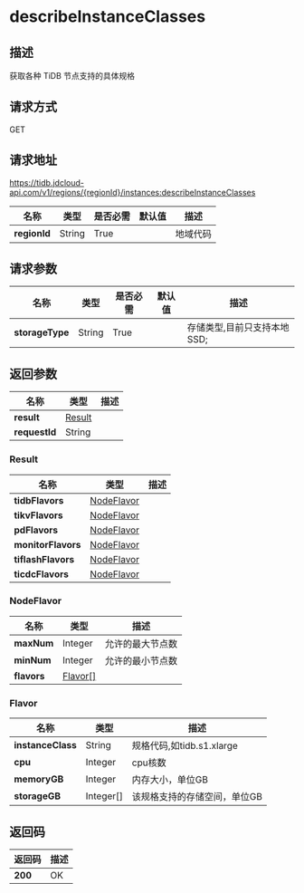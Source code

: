 # describeInstanceClasses


## 描述
获取各种 TiDB 节点支持的具体规格

## 请求方式
GET

## 请求地址
https://tidb.jdcloud-api.com/v1/regions/{regionId}/instances:describeInstanceClasses

|名称|类型|是否必需|默认值|描述|
|---|---|---|---|---|
|**regionId**|String|True| |地域代码|

## 请求参数
|名称|类型|是否必需|默认值|描述|
|---|---|---|---|---|
|**storageType**|String|True| |存储类型,目前只支持本地SSD;|


## 返回参数
|名称|类型|描述|
|---|---|---|
|**result**|[Result](describeinstanceclasses#result)| |
|**requestId**|String| |

### <div id="result">Result</div>
|名称|类型|描述|
|---|---|---|
|**tidbFlavors**|[NodeFlavor](describeinstanceclasses#nodeflavor)| |
|**tikvFlavors**|[NodeFlavor](describeinstanceclasses#nodeflavor)| |
|**pdFlavors**|[NodeFlavor](describeinstanceclasses#nodeflavor)| |
|**monitorFlavors**|[NodeFlavor](describeinstanceclasses#nodeflavor)| |
|**tiflashFlavors**|[NodeFlavor](describeinstanceclasses#nodeflavor)| |
|**ticdcFlavors**|[NodeFlavor](describeinstanceclasses#nodeflavor)| |
### <div id="nodeflavor">NodeFlavor</div>
|名称|类型|描述|
|---|---|---|
|**maxNum**|Integer|允许的最大节点数|
|**minNum**|Integer|允许的最小节点数|
|**flavors**|[Flavor[]](describeinstanceclasses#flavor)| |
### <div id="flavor">Flavor</div>
|名称|类型|描述|
|---|---|---|
|**instanceClass**|String|规格代码,如tidb.s1.xlarge|
|**cpu**|Integer|cpu核数|
|**memoryGB**|Integer|内存大小，单位GB|
|**storageGB**|Integer[]|该规格支持的存储空间，单位GB|

## 返回码
|返回码|描述|
|---|---|
|**200**|OK|
